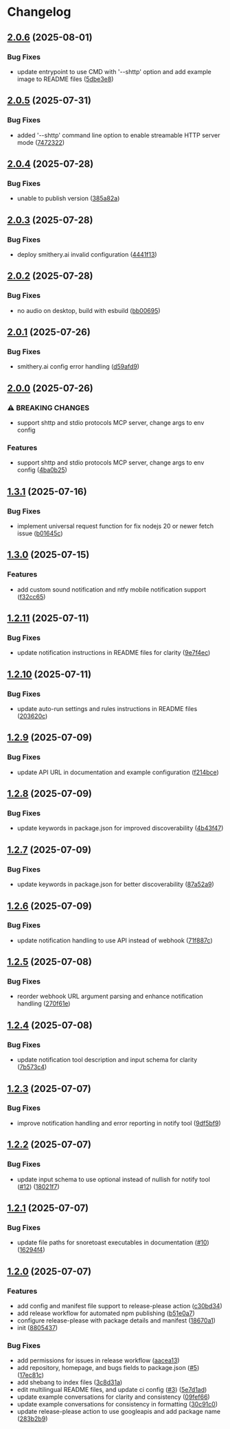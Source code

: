 # Changelog

## [2.0.6](https://github.com/gimjin/message-mcp/compare/message-mcp-v2.0.5...message-mcp-v2.0.6) (2025-08-01)


### Bug Fixes

* update entrypoint to use CMD with '--shttp' option and add example image to README files ([5dbe3e8](https://github.com/gimjin/message-mcp/commit/5dbe3e8a1a1fa8aa5131422ccd32823af5a8fcee))

## [2.0.5](https://github.com/gimjin/message-mcp/compare/message-mcp-v2.0.4...message-mcp-v2.0.5) (2025-07-31)


### Bug Fixes

* added '--shttp' command line option to enable streamable HTTP server mode ([7472322](https://github.com/gimjin/message-mcp/commit/74723228be4c95da758f884526f5332e66e3fd71))

## [2.0.4](https://github.com/gimjin/message-mcp/compare/message-mcp-v2.0.3...message-mcp-v2.0.4) (2025-07-28)


### Bug Fixes

* unable to publish version ([385a82a](https://github.com/gimjin/message-mcp/commit/385a82a5ea65abc3cc36bed9c0f0fc07b1633e8c))

## [2.0.3](https://github.com/gimjin/message-mcp/compare/message-mcp-v2.0.2...message-mcp-v2.0.3) (2025-07-28)


### Bug Fixes

* deploy smithery.ai invalid configuration ([4441f13](https://github.com/gimjin/message-mcp/commit/4441f1386ea1cf7a2e14b6b3240e940b4d0dae2e))

## [2.0.2](https://github.com/gimjin/message-mcp/compare/message-mcp-v2.0.1...message-mcp-v2.0.2) (2025-07-28)


### Bug Fixes

* no audio on desktop, build with esbuild ([bb00695](https://github.com/gimjin/message-mcp/commit/bb006955f0ffcafc1265fc3210a42f236be3a491))

## [2.0.1](https://github.com/gimjin/message-mcp/compare/message-mcp-v2.0.0...message-mcp-v2.0.1) (2025-07-26)


### Bug Fixes

* smithery.ai config error handling ([d59afd9](https://github.com/gimjin/message-mcp/commit/d59afd96f0c8e6d7dd104122dfadffafee442d92))

## [2.0.0](https://github.com/gimjin/message-mcp/compare/message-mcp-v1.3.1...message-mcp-v2.0.0) (2025-07-26)


### ⚠ BREAKING CHANGES

* support shttp and stdio protocols MCP server, change args to env config

### Features

* support shttp and stdio protocols MCP server, change args to env config ([4ba0b25](https://github.com/gimjin/message-mcp/commit/4ba0b25e21cc4e42b8e6e4abda30b9cab36ea986))

## [1.3.1](https://github.com/gimjin/message-mcp/compare/message-mcp-v1.3.0...message-mcp-v1.3.1) (2025-07-16)


### Bug Fixes

* implement universal request function for fix nodejs 20 or newer fetch issue ([b01645c](https://github.com/gimjin/message-mcp/commit/b01645c54d5ac936ae62c7b9cf1b9eb7d769c6f5))

## [1.3.0](https://github.com/gimjin/message-mcp/compare/message-mcp-v1.2.11...message-mcp-v1.3.0) (2025-07-15)


### Features

* add custom sound notification and ntfy mobile notification support ([f32cc65](https://github.com/gimjin/message-mcp/commit/f32cc65ca89ff358d283581526f6804eeb38e4a6))

## [1.2.11](https://github.com/gimjin/message-mcp/compare/message-mcp-v1.2.10...message-mcp-v1.2.11) (2025-07-11)


### Bug Fixes

* update notification instructions in README files for clarity ([9e7f4ec](https://github.com/gimjin/message-mcp/commit/9e7f4ec3439fb9163872aa3a93ebf863e4319794))

## [1.2.10](https://github.com/gimjin/message-mcp/compare/message-mcp-v1.2.9...message-mcp-v1.2.10) (2025-07-11)


### Bug Fixes

* update auto-run settings and rules instructions in README files ([203620c](https://github.com/gimjin/message-mcp/commit/203620cbf37b1fdab24703f3d77c17b854871b6e))

## [1.2.9](https://github.com/gimjin/message-mcp/compare/message-mcp-v1.2.8...message-mcp-v1.2.9) (2025-07-09)


### Bug Fixes

* update API URL in documentation and example configuration ([f214bce](https://github.com/gimjin/message-mcp/commit/f214bce06c2273f71ca3185ee30bcc66c28f1160))

## [1.2.8](https://github.com/gimjin/message-mcp/compare/message-mcp-v1.2.7...message-mcp-v1.2.8) (2025-07-09)


### Bug Fixes

* update keywords in package.json for improved discoverability ([4b43f47](https://github.com/gimjin/message-mcp/commit/4b43f479f4a5d8e982247b1549ff5343f64bf41d))

## [1.2.7](https://github.com/gimjin/message-mcp/compare/message-mcp-v1.2.6...message-mcp-v1.2.7) (2025-07-09)


### Bug Fixes

* update keywords in package.json for better discoverability ([87a52a9](https://github.com/gimjin/message-mcp/commit/87a52a9e7bc4584d6728c00dd9284d3e4eabec13))

## [1.2.6](https://github.com/gimjin/message-mcp/compare/message-mcp-v1.2.5...message-mcp-v1.2.6) (2025-07-09)


### Bug Fixes

* update notification handling to use API instead of webhook ([71f887c](https://github.com/gimjin/message-mcp/commit/71f887cbbbe301746e1c3f32d6eb3153e4f5bd57))

## [1.2.5](https://github.com/gimjin/message-mcp/compare/message-mcp-v1.2.4...message-mcp-v1.2.5) (2025-07-08)


### Bug Fixes

* reorder webhook URL argument parsing and enhance notification handling ([270f61e](https://github.com/gimjin/message-mcp/commit/270f61e9c174341e5c0015472ff6e996498ad846))

## [1.2.4](https://github.com/gimjin/message-mcp/compare/message-mcp-v1.2.3...message-mcp-v1.2.4) (2025-07-08)


### Bug Fixes

* update notification tool description and input schema for clarity ([7b573c4](https://github.com/gimjin/message-mcp/commit/7b573c47f8eb4e589f4d6a68d9546adb6e1c1211))

## [1.2.3](https://github.com/gimjin/message-mcp/compare/message-mcp-v1.2.2...message-mcp-v1.2.3) (2025-07-07)


### Bug Fixes

* improve notification handling and error reporting in notify tool ([9df5bf9](https://github.com/gimjin/message-mcp/commit/9df5bf983dab756eda6ca921873bdc1d4d5c4c69))

## [1.2.2](https://github.com/gimjin/message-mcp/compare/message-mcp-v1.2.1...message-mcp-v1.2.2) (2025-07-07)


### Bug Fixes

* update input schema to use optional instead of nullish for notify tool ([#12](https://github.com/gimjin/message-mcp/issues/12)) ([18021f7](https://github.com/gimjin/message-mcp/commit/18021f78847c9a11c4a6197c3c9329c55e59dc80))

## [1.2.1](https://github.com/gimjin/message-mcp/compare/message-mcp-v1.2.0...message-mcp-v1.2.1) (2025-07-07)


### Bug Fixes

* update file paths for snoretoast executables in documentation ([#10](https://github.com/gimjin/message-mcp/issues/10)) ([16294f4](https://github.com/gimjin/message-mcp/commit/16294f4dbd191851312e60ab8156172b03991629))

## [1.2.0](https://github.com/gimjin/message-mcp/compare/message-mcp-v1.1.3...message-mcp-v1.2.0) (2025-07-07)


### Features

* add config and manifest file support to release-please action ([c30bd34](https://github.com/gimjin/message-mcp/commit/c30bd340eb922ce7692a9a3267dcf57983b51d49))
* add release workflow for automated npm publishing ([b51e0a7](https://github.com/gimjin/message-mcp/commit/b51e0a7baf8e6dcf2c59e97a720cb8cd00ef08da))
* configure release-please with package details and manifest ([18670a1](https://github.com/gimjin/message-mcp/commit/18670a1ce5e107a3e652db90f1efc49aa6bbcc2c))
* init ([8805437](https://github.com/gimjin/message-mcp/commit/8805437c70fec9aa4301e6bb2a3a1db9034ffdfd))


### Bug Fixes

* add permissions for issues in release workflow ([aacea13](https://github.com/gimjin/message-mcp/commit/aacea13d33ced2412d1a907d65c2edd046388b47))
* add repository, homepage, and bugs fields to package.json ([#5](https://github.com/gimjin/message-mcp/issues/5)) ([17ec81c](https://github.com/gimjin/message-mcp/commit/17ec81c11cafc6cc7da080077b72bb13801225ef))
* add shebang to index files ([3c8d31a](https://github.com/gimjin/message-mcp/commit/3c8d31a777a6170ad900e199e5a2fb78b0490bae))
* edit multilingual README files, and update ci config ([#3](https://github.com/gimjin/message-mcp/issues/3)) ([5e7d1ad](https://github.com/gimjin/message-mcp/commit/5e7d1ad5d9ef8aef3e88725f2c3fc4e0d03b44ae))
* update example conversations for clarity and consistency ([09fef66](https://github.com/gimjin/message-mcp/commit/09fef66104f02cd770dc568e1b10a3e87b89e5b4))
* update example conversations for consistency in formatting ([30c91c0](https://github.com/gimjin/message-mcp/commit/30c91c0eb6db911e105420fdcbdaadc592db8d1c))
* update release-please action to use googleapis and add package name ([283b2b9](https://github.com/gimjin/message-mcp/commit/283b2b93836020c870a24e0ff47ba4f25ef66725))
